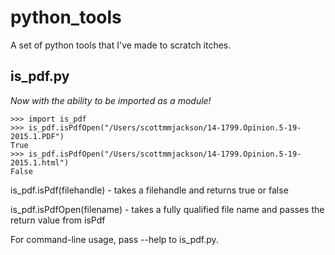 # python_tools

A set of python tools that I've made to scratch itches.

## is_pdf.py

*Now with the ability to be imported as a module!*

    >>> import is_pdf
    >>> is_pdf.isPdfOpen("/Users/scottmmjackson/14-1799.Opinion.5-19-2015.1.PDF")
    True
    >>> is_pdf.isPdfOpen("/Users/scottmmjackson/14-1799.Opinion.5-19-2015.1.html")
    False

is_pdf.isPdf(filehandle) - takes a filehandle and returns true or false

is_pdf.isPdfOpen(filename) - takes a fully qualified file name and passes the return value from isPdf

For command-line usage, pass --help to is_pdf.py.